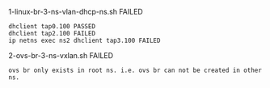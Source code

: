 1-linux-br-3-ns-vlan-dhcp-ns.sh FAILED

```
dhclient tap0.100 PASSED
dhclient tap2.100 FAILED
ip netns exec ns2 dhclient tap3.100 FAILED
```

2-ovs-br-3-ns-vxlan.sh FAILED

```
ovs br only exists in root ns. i.e. ovs br can not be created in other ns.
```
